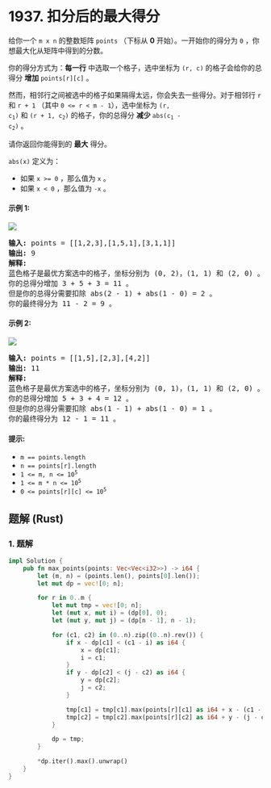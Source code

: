 # 1937. 扣分后的最大得分
给你一个 `m x n` 的整数矩阵 `points` （下标从 **0** 开始）。一开始你的得分为 `0` ，你想最大化从矩阵中得到的分数。

你的得分方式为：**每一行** 中选取一个格子，选中坐标为 `(r, c)` 的格子会给你的总得分 **增加** `points[r][c]` 。

然而，相邻行之间被选中的格子如果隔得太远，你会失去一些得分。对于相邻行 `r` 和 `r + 1` （其中 `0 <= r < m - 1`），选中坐标为 <code>(r, c<sub>1</sub>)</code> 和 <code>(r + 1, c<sub>2</sub>)</code> 的格子，你的总得分 **减少** <code>abs(c<sub>1</sub> - c<sub>2</sub>)</code> 。

请你返回你能得到的 **最大** 得分。

`abs(x)` 定义为：
* 如果 `x >= 0` ，那么值为 `x` 。
* 如果 `x < 0` ，那么值为 `-x` 。

#### 示例 1:
![](https://assets.leetcode.com/uploads/2021/07/12/screenshot-2021-07-12-at-13-40-26-diagram-drawio-diagrams-net.png)
<pre>
<strong>输入:</strong> points = [[1,2,3],[1,5,1],[3,1,1]]
<strong>输出:</strong> 9
<strong>解释:</strong>
蓝色格子是最优方案选中的格子，坐标分别为 (0, 2)，(1, 1) 和 (2, 0) 。
你的总得分增加 3 + 5 + 3 = 11 。
但是你的总得分需要扣除 abs(2 - 1) + abs(1 - 0) = 2 。
你的最终得分为 11 - 2 = 9 。
</pre>

#### 示例 2:
![](https://assets.leetcode.com/uploads/2021/07/12/screenshot-2021-07-12-at-13-42-14-diagram-drawio-diagrams-net.png)
<pre>
<strong>输入:</strong> points = [[1,5],[2,3],[4,2]]
<strong>输出:</strong> 11
<strong>解释:</strong>
蓝色格子是最优方案选中的格子，坐标分别为 (0, 1)，(1, 1) 和 (2, 0) 。
你的总得分增加 5 + 3 + 4 = 12 。
但是你的总得分需要扣除 abs(1 - 1) + abs(1 - 0) = 1 。
你的最终得分为 12 - 1 = 11 。
</pre>

#### 提示:
* `m == points.length`
* `n == points[r].length`
* <code>1 <= m, n <= 10<sup>5</sup></code>
* <code>1 <= m * n <= 10<sup>5</sup></code>
* <code>0 <= points[r][c] <= 10<sup>5</sup></code>

## 题解 (Rust)

### 1. 题解
```Rust
impl Solution {
    pub fn max_points(points: Vec<Vec<i32>>) -> i64 {
        let (m, n) = (points.len(), points[0].len());
        let mut dp = vec![0; n];

        for r in 0..m {
            let mut tmp = vec![0; n];
            let (mut x, mut i) = (dp[0], 0);
            let (mut y, mut j) = (dp[n - 1], n - 1);

            for (c1, c2) in (0..n).zip((0..n).rev()) {
                if x - dp[c1] < (c1 - i) as i64 {
                    x = dp[c1];
                    i = c1;
                }
                if y - dp[c2] < (j - c2) as i64 {
                    y = dp[c2];
                    j = c2;
                }

                tmp[c1] = tmp[c1].max(points[r][c1] as i64 + x - (c1 - i) as i64);
                tmp[c2] = tmp[c2].max(points[r][c2] as i64 + y - (j - c2) as i64);
            }

            dp = tmp;
        }

        *dp.iter().max().unwrap()
    }
}
```
